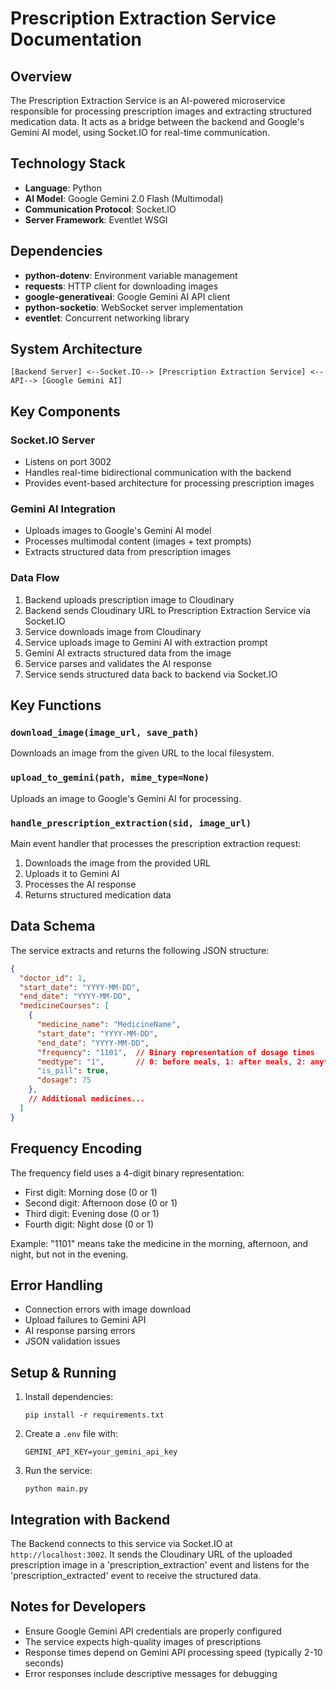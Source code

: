 # Prescription Extraction Service Documentation

## Overview
The Prescription Extraction Service is an AI-powered microservice responsible for processing prescription images and extracting structured medication data. It acts as a bridge between the backend and Google's Gemini AI model, using Socket.IO for real-time communication.

## Technology Stack
- **Language**: Python
- **AI Model**: Google Gemini 2.0 Flash (Multimodal)
- **Communication Protocol**: Socket.IO
- **Server Framework**: Eventlet WSGI

## Dependencies
- **python-dotenv**: Environment variable management
- **requests**: HTTP client for downloading images
- **google-generativeai**: Google Gemini AI API client
- **python-socketio**: WebSocket server implementation
- **eventlet**: Concurrent networking library

## System Architecture
```
[Backend Server] <--Socket.IO--> [Prescription Extraction Service] <--API--> [Google Gemini AI]
```

## Key Components

### Socket.IO Server
- Listens on port 3002
- Handles real-time bidirectional communication with the backend
- Provides event-based architecture for processing prescription images

### Gemini AI Integration
- Uploads images to Google's Gemini AI model
- Processes multimodal content (images + text prompts)
- Extracts structured data from prescription images

### Data Flow
1. Backend uploads prescription image to Cloudinary
2. Backend sends Cloudinary URL to Prescription Extraction Service via Socket.IO
3. Service downloads image from Cloudinary
4. Service uploads image to Gemini AI with extraction prompt
5. Gemini AI extracts structured data from the image
6. Service parses and validates the AI response
7. Service sends structured data back to backend via Socket.IO

## Key Functions

### `download_image(image_url, save_path)`
Downloads an image from the given URL to the local filesystem.

### `upload_to_gemini(path, mime_type=None)`
Uploads an image to Google's Gemini AI for processing.

### `handle_prescription_extraction(sid, image_url)`
Main event handler that processes the prescription extraction request:
1. Downloads the image from the provided URL
2. Uploads it to Gemini AI
3. Processes the AI response
4. Returns structured medication data

## Data Schema
The service extracts and returns the following JSON structure:

```json
{
  "doctor_id": 1,
  "start_date": "YYYY-MM-DD",
  "end_date": "YYYY-MM-DD",
  "medicineCourses": [
    {
      "medicine_name": "MedicineName",
      "start_date": "YYYY-MM-DD",
      "end_date": "YYYY-MM-DD",
      "frequency": "1101",  // Binary representation of dosage times
      "medtype": "1",       // 0: before meals, 1: after meals, 2: anytime
      "is_pill": true,
      "dosage": 75
    },
    // Additional medicines...
  ]
}
```

## Frequency Encoding
The frequency field uses a 4-digit binary representation:
- First digit: Morning dose (0 or 1)
- Second digit: Afternoon dose (0 or 1)
- Third digit: Evening dose (0 or 1)
- Fourth digit: Night dose (0 or 1)

Example: "1101" means take the medicine in the morning, afternoon, and night, but not in the evening.

## Error Handling
- Connection errors with image download
- Upload failures to Gemini API
- AI response parsing errors
- JSON validation issues

## Setup & Running
1. Install dependencies:
   ```
   pip install -r requirements.txt
   ```

2. Create a `.env` file with:
   ```
   GEMINI_API_KEY=your_gemini_api_key
   ```

3. Run the service:
   ```
   python main.py
   ```

## Integration with Backend
The Backend connects to this service via Socket.IO at `http://localhost:3002`. It sends the Cloudinary URL of the uploaded prescription image in a 'prescription_extraction' event and listens for the 'prescription_extracted' event to receive the structured data.

## Notes for Developers
- Ensure Google Gemini API credentials are properly configured
- The service expects high-quality images of prescriptions
- Response times depend on Gemini API processing speed (typically 2-10 seconds)
- Error responses include descriptive messages for debugging 